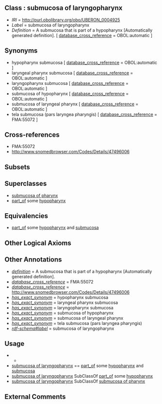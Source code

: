 
## Class : submucosa of laryngopharynx

 * *IRI* = http://purl.obolibrary.org/obo/UBERON_0004925
 * *Label* = submucosa of laryngopharynx
 * *Definition* = A submucosa that is part of a hypopharynx [Automatically generated definition]. [ [database_cross_reference](../../ef/oboInOwl#hasDbXref.md) = OBOL:automatic ]

## Synonyms

 * hypopharynx submucosa [ [database_cross_reference](../../ef/oboInOwl#hasDbXref.md) = OBOL:automatic ]
 * laryngeal pharynx submucosa [ [database_cross_reference](../../ef/oboInOwl#hasDbXref.md) = OBOL:automatic ]
 * laryngopharynx submucosa [ [database_cross_reference](../../ef/oboInOwl#hasDbXref.md) = OBOL:automatic ]
 * submucosa of hypopharynx [ [database_cross_reference](../../ef/oboInOwl#hasDbXref.md) = OBOL:automatic ]
 * submucosa of laryngeal pharynx [ [database_cross_reference](../../ef/oboInOwl#hasDbXref.md) = OBOL:automatic ]
 * tela submucosa (pars laryngea pharyngis) [ [database_cross_reference](../../ef/oboInOwl#hasDbXref.md) = FMA:55072 ]

## Cross-references

 * FMA:55072
 * http://www.snomedbrowser.com/Codes/Details/47496006

## Subsets


## Superclasses

 * [submucosa of pharynx](../../UBERON/24/UBERON_0004924.md)
 * [part_of](../../BFO/50/BFO_0000050.md) some [hypopharynx](../../UBERON/51/UBERON_0001051.md)

## Equivalencies

 * [part_of](../../BFO/50/BFO_0000050.md) some [hypopharynx](../../UBERON/51/UBERON_0001051.md) and [submucosa](../../UBERON/09/UBERON_0000009.md)

## Other Logical Axioms


## Other Annotations

 * *[definition](../../IAO/15/IAO_0000115.md)* = A submucosa that is part of a hypopharynx [Automatically generated definition].
 * *[database_cross_reference](../../ef/oboInOwl#hasDbXref.md)* = FMA:55072
 * *[database_cross_reference](../../ef/oboInOwl#hasDbXref.md)* = http://www.snomedbrowser.com/Codes/Details/47496006
 * *[has_exact_synonym](../../ym/oboInOwl#hasExactSynonym.md)* = hypopharynx submucosa
 * *[has_exact_synonym](../../ym/oboInOwl#hasExactSynonym.md)* = laryngeal pharynx submucosa
 * *[has_exact_synonym](../../ym/oboInOwl#hasExactSynonym.md)* = laryngopharynx submucosa
 * *[has_exact_synonym](../../ym/oboInOwl#hasExactSynonym.md)* = submucosa of hypopharynx
 * *[has_exact_synonym](../../ym/oboInOwl#hasExactSynonym.md)* = submucosa of laryngeal pharynx
 * *[has_exact_synonym](../../ym/oboInOwl#hasExactSynonym.md)* = tela submucosa (pars laryngea pharyngis)
 * *[rdf-schema#label](../../el/rdf-schema#label.md)* = submucosa of laryngopharynx

## Usage

 * -
 * [submucosa of laryngopharynx](../../UBERON/25/UBERON_0004925.md) == [part_of](../../BFO/50/BFO_0000050.md) some [hypopharynx](../../UBERON/51/UBERON_0001051.md) and [submucosa](../../UBERON/09/UBERON_0000009.md)
 * [submucosa of laryngopharynx](../../UBERON/25/UBERON_0004925.md) SubClassOf [part_of](../../BFO/50/BFO_0000050.md) some [hypopharynx](../../UBERON/51/UBERON_0001051.md)
 * [submucosa of laryngopharynx](../../UBERON/25/UBERON_0004925.md) SubClassOf [submucosa of pharynx](../../UBERON/24/UBERON_0004924.md)

## External Comments

